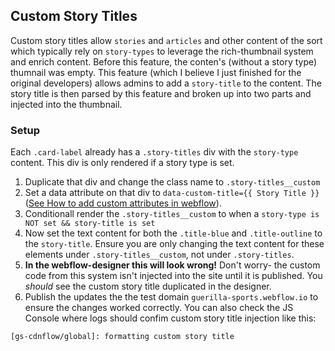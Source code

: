 ## Custom Story Titles

Custom story titles allow `stories` and `articles` and other content of the sort which typically rely on `story-types` to leverage the rich-thumbnail system and enrich content. Before this feature, the conten's (without a story type) thumnail was empty. This feature (which I believe I just finished for the original developers) allows admins to add a `story-title` to the content. The story title is then parsed by this feature and broken up into two parts and injected into the thumbnail.

### Setup

Each `.card-label` already has a `.story-titles` div with the `story-type` content. This div is only rendered if a story type is set.

1. Duplicate that div and change the class name to `.story-titles__custom`
2. Set a data attribute on that div to `data-custom-title={{ Story Title }}` ([See How to add custom attributes in webflow](https://docs.developers.webflow.com/designer/reference/custom-attributes)).
3. Conditionall render the `.story-titles__custom` to when a `story-type is NOT set && story-title is set`
4. Now set the text content for both the `.title-blue` and `.title-outline` to the `story-title`. Ensure you are only changing the text content for these elements under `.story-titles__custom`, not under `.story-titles`.
5. **In the webflow-designer this will look wrong!** Don't worry- the custom code from this system isn't injected into the site until it is published. You *should* see the custom story title duplicated in the designer.
6. Publish the updates the the test domain `guerilla-sports.webflow.io` to ensure the changes worked correctly. You can also check the JS Console where logs should confim custom story title injection like this:

```
[gs-cdnflow/global]: formatting custom story title
```
